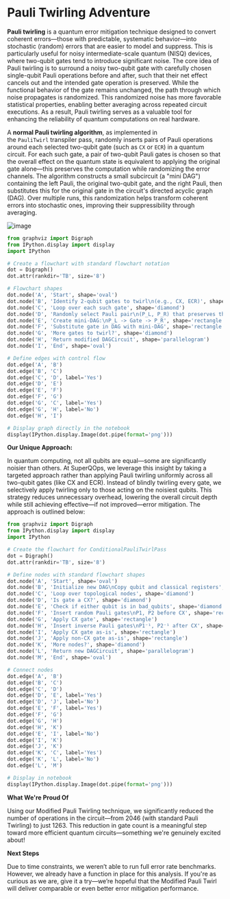 # Pauli Twirling Adventure

**Pauli twirling** is a quantum error mitigation technique designed to convert coherent errors—those with predictable, systematic behavior—into stochastic (random) errors that are easier to model and suppress. This is particularly useful for noisy intermediate-scale quantum (NISQ) devices, where two-qubit gates tend to introduce significant noise. The core idea of Pauli twirling is to surround a noisy two-qubit gate with carefully chosen single-qubit Pauli operations before and after, such that their net effect cancels out and the intended gate operation is preserved. While the functional behavior of the gate remains unchanged, the path through which noise propagates is randomized. This randomized noise has more favorable statistical properties, enabling better averaging across repeated circuit executions. As a result, Pauli twirling serves as a valuable tool for enhancing the reliability of quantum computations on real hardware.

A **normal Pauli twirling algorithm**, as implemented in the `PauliTwirl` transpiler pass, randomly inserts pairs of Pauli operations around each selected two-qubit gate (such as `CX` or `ECR`) in a quantum circuit. For each such gate, a pair of two-qubit Pauli gates is chosen so that the overall effect on the quantum state is equivalent to applying the original gate alone—this preserves the computation while randomizing the error channels. The algorithm constructs a small subcircuit (a "mini DAG") containing the left Pauli, the original two-qubit gate, and the right Pauli, then substitutes this for the original gate in the circuit's directed acyclic graph (DAG). Over multiple runs, this randomization helps transform coherent errors into stochastic ones, improving their suppressibility through averaging.

![image](https://github.com/user-attachments/assets/48ca9f86-50b5-46f9-8972-4f40650795ae)


```python
from graphviz import Digraph
from IPython.display import display
import IPython

# Create a flowchart with standard flowchart notation
dot = Digraph()
dot.attr(rankdir='TB', size='8')

# Flowchart shapes
dot.node('A', 'Start', shape='oval')
dot.node('B', 'Identify 2-qubit gates to twirl\n(e.g., CX, ECR)', shape='parallelogram')
dot.node('C', 'Loop over each such gate', shape='diamond')
dot.node('D', 'Randomly select Pauli pair\n(P_L, P_R) that preserves the gate', shape='rectangle')
dot.node('E', 'Create mini-DAG:\nP_L -> Gate -> P_R', shape='rectangle')
dot.node('F', 'Substitute gate in DAG with mini-DAG', shape='rectangle')
dot.node('G', 'More gates to twirl?', shape='diamond')
dot.node('H', 'Return modified DAGCircuit', shape='parallelogram')
dot.node('I', 'End', shape='oval')

# Define edges with control flow
dot.edge('A', 'B')
dot.edge('B', 'C')
dot.edge('C', 'D', label='Yes')
dot.edge('D', 'E')
dot.edge('E', 'F')
dot.edge('F', 'G')
dot.edge('G', 'C', label='Yes')
dot.edge('G', 'H', label='No')
dot.edge('H', 'I')

# Display graph directly in the notebook
display(IPython.display.Image(dot.pipe(format='png')))

```

**Our Unique Approach:**

In quantum computing, not all qubits are equal—some are significantly noisier than others. At SuperQOps, we leverage this insight by taking a targeted approach rather than applying Pauli twirling uniformly across all two-qubit gates (like CX and ECR). Instead of blindly twirling every gate, we selectively apply twirling only to those acting on the noisiest qubits. This strategy reduces unnecessary overhead, lowering the overall circuit depth while still achieving effective—if not improved—error mitigation. The approach is outlined below:

```python
from graphviz import Digraph
from IPython.display import display
import IPython

# Create the flowchart for ConditionalPauliTwirlPass
dot = Digraph()
dot.attr(rankdir='TB', size='8')

# Define nodes with standard flowchart shapes
dot.node('A', 'Start', shape='oval')
dot.node('B', 'Initialize new DAG\nCopy qubit and classical registers', shape='rectangle')
dot.node('C', 'Loop over topological nodes', shape='diamond')
dot.node('D', 'Is gate a CX?', shape='diamond')
dot.node('E', 'Check if either qubit is in bad_qubits', shape='diamond')
dot.node('F', 'Insert random Pauli gates\nP1, P2 before CX', shape='rectangle')
dot.node('G', 'Apply CX gate', shape='rectangle')
dot.node('H', 'Insert inverse Pauli gates\nP1⁻¹, P2⁻¹ after CX', shape='rectangle')
dot.node('I', 'Apply CX gate as-is', shape='rectangle')
dot.node('J', 'Apply non-CX gate as-is', shape='rectangle')
dot.node('K', 'More nodes?', shape='diamond')
dot.node('L', 'Return new DAGCircuit', shape='parallelogram')
dot.node('M', 'End', shape='oval')

# Connect nodes
dot.edge('A', 'B')
dot.edge('B', 'C')
dot.edge('C', 'D')
dot.edge('D', 'E', label='Yes')
dot.edge('D', 'J', label='No')
dot.edge('E', 'F', label='Yes')
dot.edge('F', 'G')
dot.edge('G', 'H')
dot.edge('H', 'K')
dot.edge('E', 'I', label='No')
dot.edge('I', 'K')
dot.edge('J', 'K')
dot.edge('K', 'C', label='Yes')
dot.edge('K', 'L', label='No')
dot.edge('L', 'M')

# Display in notebook
display(IPython.display.Image(dot.pipe(format='png')))

```

**What We're Proud Of**

Using our Modified Pauli Twirling technique, we significantly reduced the number of operations in the circuit—from 2046 (with standard Pauli Twirling) to just 1263. This reduction in gate count is a meaningful step toward more efficient quantum circuits—something we're genuinely excited about!

**Next Steps**

Due to time constraints, we weren’t able to run full error rate benchmarks. However, we already have a function in place for this analysis. If you're as curious as we are, give it a try—we’re hopeful that the Modified Pauli Twirl will deliver comparable or even better error mitigation performance.

